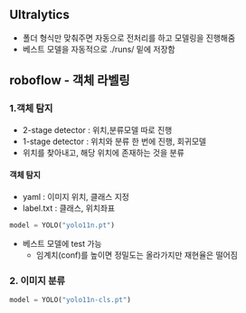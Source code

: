 ## Ultralytics
- 폴더 형식만 맞춰주면 자동으로 전처리를 하고 모델링을 진행해줌
- 베스트 모델을 자동적으로 ./runs/ 밑에 저장함
## roboflow - 객체 라벨링
### 1.객체 탐지
- 2-stage detector : 위치,분류모델 따로 진행
- 1-stage detector : 위치와 분류 한 번에 진행, 회귀모델
- 위치를 찾아내고, 해당 위치에 존재하는 것을 분류

#### 객체 탐지
- yaml : 이미지 위치, 클래스 지정
- label.txt : 클래스, 위치좌표 
```python
model = YOLO("yolo11n.pt")
```
- 베스트 모델에 test 가능
  - 임계치(conf)를 높이면 정밀도는 올라가지만 재현율은 떨어짐
### 2. 이미지 분류 
```python
model = YOLO("yolo11n-cls.pt")
```
